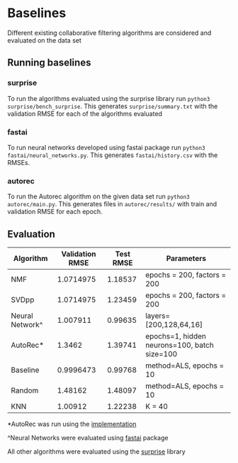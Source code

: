 
# Baselines
 Different existing collaborative filtering algorithms are considered and evaluated on the data set

## Running baselines
### surprise
To run the algorithms evaluated using the surprise library run `python3 surprise/bench_surprise`. This generates `surprise/summary.txt` with the validation RMSE for each of the algorithms evaluated

### fastai
To run neural networks developed using fastai package run `python3 fastai/neural_networks.py`. This generates `fastai/history.csv` with the RMSEs. 

### autorec
To run the Autorec algorithm on the given data set run `python3 autorec/main.py`. This generates files in `autorec/results/` with train and validation RMSE for each epoch.

## Evaluation
| Algorithm       | Validation RMSE | Test RMSE | Parameters                                   |
|-----------------|-----------------|-----------|----------------------------------------------|
| NMF             | 1.0714975       | 1.18537   | epochs = 200, factors = 200                  |
| SVDpp           | 1.0714975       | 1.23459   | epochs = 200, factors = 200                  |
| Neural Network^ | 1.007911        | 0.99635   | layers=[200,128,64,16]                       |
| AutoRec*         | 1.3462          | 1.39741   | epochs=1, hidden neurons=100, batch size=100 |
| Baseline        | 0.9996473       | 0.99768   | method=ALS, epochs = 10                      |
| Random          | 1.48162         | 1.48097   | method=ALS, epochs = 10                      |
| KNN             | 1.00912         | 1.22238   | K = 40                                       |

\*AutoRec was run using the [implementation](https://github.com/gtshs2/Autorec)

\^Neural Networks were evaluated using [fastai](https://pypi.org/project/fastai/) package

All other algorithms were evaluated using the [surprise](http://surpriselib.com/) library